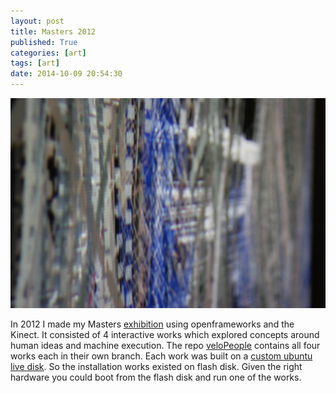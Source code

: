 ```yaml
---
layout: post
title: Masters 2012
published: True
categories: [art]
tags: [art]
date: 2014-10-09 20:54:30
---
```

![photo of initBefore](/assets/IMG_8522.JPG)

In 2012 I made my Masters [exhibition][exhibition] using openframeworks and the Kinect. It consisted of 4 interactive works which explored concepts around human ideas and machine execution. The repo [veloPeople][veloPeople] contains all four works each in their own branch. Each work was built on a [custom ubuntu live disk][livedisk]. So the installation works existed on flash disk. Given the right hardware you could boot from the flash disk and run one of the works. 

[exhibition]: http://www.maiatoday.co.za/summary-3
[veloPeople]: https://github.com/maiatoday/veloPeople
[livedisk]: http://maiatoday.blogspot.com/2011/07/standalone-flash-disk-install.html


